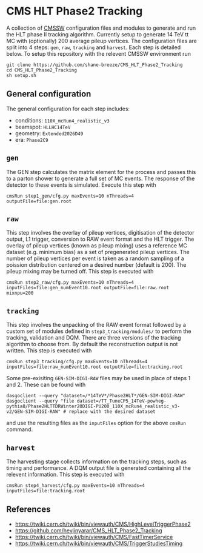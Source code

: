 # CMS HLT Phase2 Tracking

A collection of [CMSSW](https://github.com/cms-sw/cmssw) configuration files
and modules to generate and run the HLT phase II tracking algorithm. Currently
setup to generate 14 TeV tt MC with (optionally) 200 average pileup vertices.
The configuration files are split into 4 steps: `gen`, `raw`, `tracking` and
`harvest`. Each step is detailed below. To setup this repository with the
relevent CMSSW environment run

```
git clone https://github.com/shane-breeze/CMS_HLT_Phase2_Tracking
cd CMS_HLT_Phase2_Tracking
sh setup.sh
```

## General configuration

The general configuration for each step includes:

* conditions: `110X_mcRun4_realistic_v3`
* beamspot: `HLLHC14TeV`
* geometry: `Extended2026D49`
* era: `Phase2C9`

## `gen`

The GEN step calculates the matrix element for the process and passes this to
a parton shower to generate a full set of MC events. The response of the
detector to these events is simulated. Execute this step with

```
cmsRun step1_gen/cfg.py maxEvents=10 nThreads=4 outputFile=file:gen.root
```

## `raw`

This step involves the overlay of pileup vertices, digitisation of the detector
output, L1 trigger, conversion to RAW event format and the HLT trigger. The
overlay of pileup vertices (known as pileup mixing) uses a reference MC dataset
(e.g. minimum bias) as a set of pregenerated pileup vertices. The number of
pileup vertices per event is taken as a random sampling of a poission
distribution centered on a desired number (default is 200). The pileup mixing
may be turned off. This step is executed with

```
cmsRun step2_raw/cfg.py maxEvents=10 nThreads=4 inputFiles=file:gen_numEvent10.root outputFile=file:raw.root mixnpu=200
```

## `tracking`

This step involves the unpacking of the RAW event format followed by a custom
set of modules defined in `step3_tracking/modules/` to perform the tracking,
validation and DQM. There are three versions of the tracking algorithm to choose
from. By default the reconstruction output is not written. This step is executed
with

```
cmsRun step3_tracking/cfg.py maxEvents=10 nThreads=4 inputFiles=file:raw_numEvent10.root outputFile=file:tracking.root
```

Some pre-exisiting `GEN-SIM-DIGI-RAW` files may be used in place of steps 1 and
2. These can be found with

```
dasgoclient --query "dataset=/*14TeV*/Phase2HLT*/GEN-SIM-DIGI-RAW"
dasgoclient --query "file dataset=/TT_TuneCP5_14TeV-powheg-pythia8/Phase2HLTTDRWinter20DIGI-PU200_110X_mcRun4_realistic_v3-v2/GEN-SIM-DIGI-RAW" # replace with the desired dataset
```

and use the resulting files as the `inputFiles` option for the above `cmsRun` command.

## `harvest`

The harvesting stage collects information on the tracking steps, such as timing
and performance. A DQM output file is generated containing all the relevent
information. This step is executed with

```
cmsRun step4_harvest/cfg.py maxEvents=10 nThreads=4 inputFiles=file:tracking.root
```

## References

* <https://twiki.cern.ch/twiki/bin/viewauth/CMS/HighLevelTriggerPhase2>
* <https://github.com/hevjinyarar/CMS_HLT_Phase2_Tracking>
* <https://twiki.cern.ch/twiki/bin/viewauth/CMS/FastTimerService>
* <https://twiki.cern.ch/twiki/bin/viewauth/CMS/TriggerStudiesTiming>
